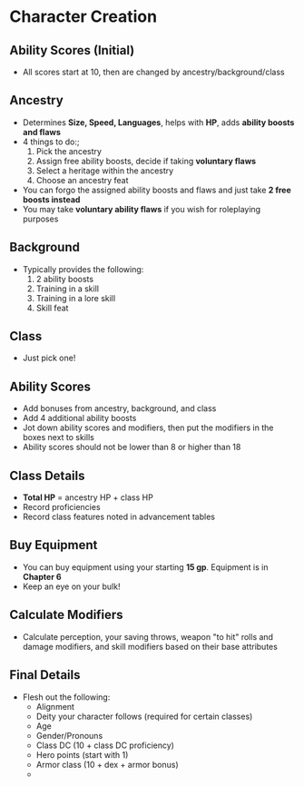 # Character Creation
## Ability Scores (Initial)
* All scores start at 10, then are changed by ancestry/background/class
## Ancestry
* Determines **Size, Speed, Languages**, helps with **HP**, adds **ability boosts and flaws**
* 4 things to do:;
	1. Pick the ancestry
	2. Assign free ability boosts, decide if taking **voluntary flaws**
	3. Select a heritage within the ancestry
	4. Choose an ancestry feat
* You can forgo the assigned ability boosts and flaws and just take **2 free boosts instead**
* You may take **voluntary ability flaws** if you wish for roleplaying purposes
## Background
* Typically provides the following:
	1. 2 ability boosts
	2. Training in a skill
	3. Training in a lore skill
	4. Skill feat
## Class
* Just pick one!
## Ability Scores
* Add bonuses from ancestry, background, and class
* Add 4 additional ability boosts
* Jot down ability scores and modifiers, then put the modifiers in the boxes next to skills
* Ability scores should not be lower than 8 or higher than 18
## Class Details
* **Total HP** = ancestry HP + class HP
* Record proficiencies
* Record class features noted in advancement tables
## Buy Equipment
* You can buy equipment using your starting **15 gp**. Equipment is in **Chapter 6**
* Keep an eye on your bulk!
## Calculate Modifiers
* Calculate perception, your saving throws, weapon "to hit" rolls and damage modifiers, and skill modifiers based on their base attributes
## Final Details
* Flesh out the following:
	* Alignment
	* Deity your character follows (required for certain classes)
	* Age
	* Gender/Pronouns
	* Class DC (10 + class DC proficiency)
	* Hero points (start with 1)
	* Armor class (10 + dex + armor bonus)
	* 